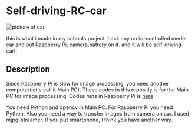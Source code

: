 Self-driving-RC-car
===================
![picture of car](./readme/pic1)

  this is what i made in my schools project.
  hack any radio-controlled medel car and put Raspberry Pi, camera,battery on it.
and it will be self-driving-car!!

## Description

  Since Raspberry Pi is slow for image processing, you need another computer(let's call it Main PC).
  These codes in this repositly is for the Main PC for image processing.
  Codes runs in Raspberry Pi is [here](https://github.com/TenninYan/Self-driving-RC-car-raspi.git)

  You need Python and opencv in Main PC. For Raspberry Pi you need Python. Also you need a way to transfer images from camera on car. I used mjpg-streamer. If you put smartphone, I think you have another way.
